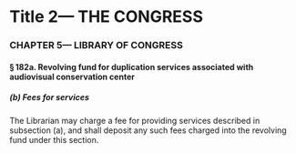 
# Title 2— THE CONGRESS
### CHAPTER 5— LIBRARY OF CONGRESS
#### § 182a. Revolving fund for duplication services associated with audiovisual conservation center
##### (b) Fees for services

The Librarian may charge a fee for providing services described in subsection (a), and shall deposit any such fees charged into the revolving fund under this section.
